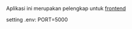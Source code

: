 Aplikasi ini merupakan pelengkap untuk [frontend](https://github.com/mfatihz/fsd15-fe-adv1-frontend)

setting .env:
  PORT=5000
